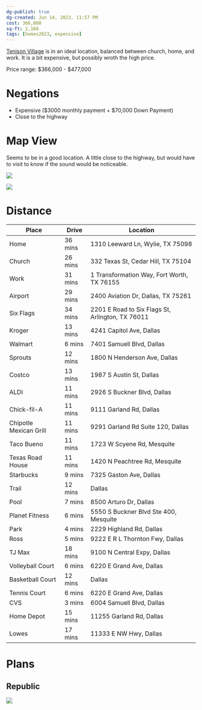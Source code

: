 ```yaml
---
dg-publish: true
dg-created: Jun 14, 2023, 11:57 PM
cost: 366,000
sq-ft: 2,168
tags: [homes2023, expensive]
---
```


[Tenison Village](https://www.ashtonwoods.com/dallas/tenison) is in an ideal location, balanced between church, home, and work. It is a bit expensive, but possibly wroth the high price.

Price range: $366,000 - $477,000

# Negations

- Expensive ($3000 monthly payment + $70,000 Down Payment)
- Close to the highway

# Map View

Seems to be in a good location. A little close to the highway, but would have to visit to know if the sound would be noticeable.

![](https://i.imgur.com/SJzAgpC.png)

![](https://i.imgur.com/gu47kar.png)


# Distance

| Place                  | Drive   | Location                                         |
|------------------------|---------|--------------------------------------------------|
| Home                   | 36 mins | 1310 Leeward Ln, Wylie, TX 75098                 |
| Church                 | 26 mins | 332 Texas St, Cedar Hill, TX 75104               |
| Work                   | 31 mins | 1 Transformation Way, Fort Worth, TX 76155       |
| Airport                | 29 mins | 2400 Aviation Dr, Dallas, TX 75261               |
| Six Flags              | 34 mins | 2201 E Road to Six Flags St, Arlington, TX 76011 |
| Kroger                 | 13 mins | 4241 Capitol Ave, Dallas                         |
| Walmart                | 6 mins  | 7401 Samuell Blvd, Dallas                        |
| Sprouts                | 12 mins | 1800 N Henderson Ave, Dallas                     |
| Costco                 | 13 mins | 1987 S Austin St, Dallas                         |
| ALDI                   | 11 mins | 2926 S Buckner Blvd, Dallas                      |
| Chick-fil-A            | 11 mins | 9111 Garland Rd, Dallas                          |
| Chipotle Mexican Grill | 11 mins | 9291 Garland Rd Suite 120, Dallas                |
| Taco Bueno             | 11 mins | 1723 W Scyene Rd, Mesquite                       |
| Texas Road House       | 11 mins | 1420 N Peachtree Rd, Mesquite                    |
| Starbucks              | 9 mins  | 7325 Gaston Ave, Dallas                          |
| Trail                  | 12 mins | Dallas                                           |
| Pool                   | 7 mins  | 8500 Arturo Dr, Dallas                           |
| Planet Fitness         | 6 mins  | 5550 S Buckner Blvd Ste 400, Mesquite            |
| Park                   | 4 mins  | 2229 Highland Rd, Dallas                         |
| Ross                   | 5 mins  | 9222 E R L Thornton Fwy, Dallas                  |
| TJ Max                 | 18 mins | 9100 N Central Expy, Dallas                      |
| Volleyball Court       | 6 mins  | 6220 E Grand Ave, Dallas                         |
| Basketball Court       | 12 mins | Dallas                                           |
| Tennis Court           | 6 mins  | 6220 E Grand Ave, Dallas                         |
| CVS                    | 3 mins  | 6004 Samuell Blvd, Dallas                        |
| Home Depot             | 15 mins | 11255 Garland Rd, Dallas                         |
| Lowes                  | 17 mins | 11333 E NW Hwy, Dallas                           |

# Plans

## Republic

![](https://marvel-b1-cdn.bc0a.com/f00000000167941/aw-web-production.s3.amazonaws.com/9z8j2x5snyu50t4nrgwhfmf2nm7z)